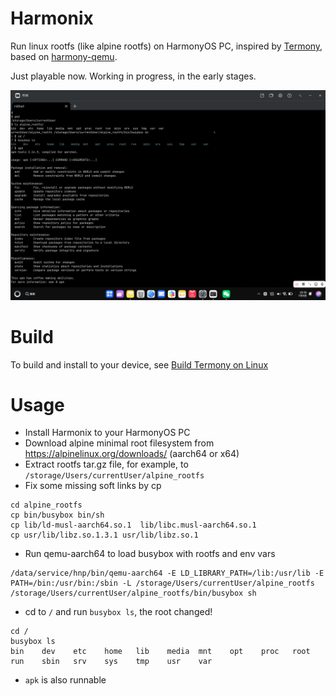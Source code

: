 # Harmonix

Run linux rootfs (like alpine rootfs) on HarmonyOS PC, inspired by [Termony](https://github.com/jiegec/Termony), based on [harmony-qemu](https://github.com/hackeris/harmony-qemu).

Just playable now. Working in progress, in the early stages.

![Run in HiShell](./docs/images/screen_202507052366.jpg)

# Build

To build and install to your device, see [Build Termony on Linux](https://github.com/jiegec/Termony?tab=readme-ov-file#usage-if-you-are-a-linux-user)

# Usage

- Install Harmonix to your HarmonyOS PC
- Download alpine minimal root filesystem from https://alpinelinux.org/downloads/ (aarch64 or x64)
- Extract rootfs tar.gz file, for example, to `/storage/Users/currentUser/alpine_rootfs`
- Fix some missing soft links by cp
```
cd alpine_rootfs
cp bin/busybox bin/sh
cp lib/ld-musl-aarch64.so.1  lib/libc.musl-aarch64.so.1
cp usr/lib/libz.so.1.3.1 usr/lib/libz.so.1
```
- Run qemu-aarch64 to load busybox with rootfs and env vars
```
/data/service/hnp/bin/qemu-aarch64 -E LD_LIBRARY_PATH=/lib:/usr/lib -E PATH=/bin:/usr/bin:/sbin -L /storage/Users/currentUser/alpine_rootfs /storage/Users/currentUser/alpine_rootfs/bin/busybox sh
```
- cd to `/` and run `busybox ls`, the root changed!
```
cd /
busybox ls
bin    dev    etc    home   lib    media  mnt    opt    proc   root   run    sbin   srv    sys    tmp    usr    var
```
- `apk` is also runnable
